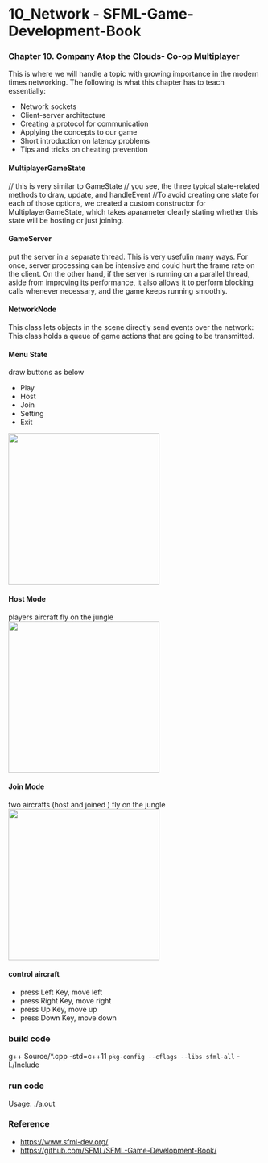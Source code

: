 10_Network - SFML-Game-Development-Book
===============

### Chapter 10. Company Atop the Clouds- Co-op Multiplayer
This is where we will handle a topic with growing importance in the modern times networking. 
The following is what this chapter has to teach essentially:

- Network sockets
- Client-server architecture
- Creating a protocol for communication
- Applying the concepts to our game
- Short introduction on latency problems
- Tips and tricks on cheating prevention


#### MultiplayerGameState
// this is very similar to GameState
// you see, the three typical state-related methods to draw, update, and handleEvent
//To avoid creating one state for each of those options, we created a custom constructor for MultiplayerGameState, which takes aparameter clearly stating whether this state will be hosting or just joining. 


#### GameServer
put the server in a separate thread. 
This is very usefulin many ways. 
For once, server processing can be intensive and could hurt the frame rate on the client. 
On the other hand, if the server is running on a parallel thread, aside from improving its performance, it also allows it to perform blocking calls whenever necessary, and the game keeps running smoothly. 

#### NetworkNode
This class lets objects in the scene directly send events over the network:
This class holds a queue of game actions that are going to be transmitted. 

#### Menu State
draw buttons as below <br/>
- Play
- Host
- Join
- Setting
- Exit

<image src="https://raw.githubusercontent.com/ohwada/SFML-Game-Development-Book/master/10_Network/screenshot/screenshot_game.png" width="300" />

#### Host Mode
players aircraft fly on the jungle <br/>
<image src="https://raw.githubusercontent.com/ohwada/SFML-Game-Development-Book/master/10_Network/screenshot/screenshot_host.png" width="300" />

#### Join Mode
two aircrafts (host and joined ) fly on the jungle <br/>
<image src="https://raw.githubusercontent.com/ohwada/SFML-Game-Development-Book/master/10_Network/screenshot/screenshot_join.png" width="300" />

#### control aircraft
- press Left Key, move left
- press Right Key, move right
- press Up Key, move up
- press Down Key, move down 

### build code
g++ Source/*.cpp  -std=c++11 `pkg-config --cflags --libs sfml-all`  -I./Include  <br/>

### run code
Usage: ./a.out <br/>

### Reference <br/>
- https://www.sfml-dev.org/
- https://github.com/SFML/SFML-Game-Development-Book/

